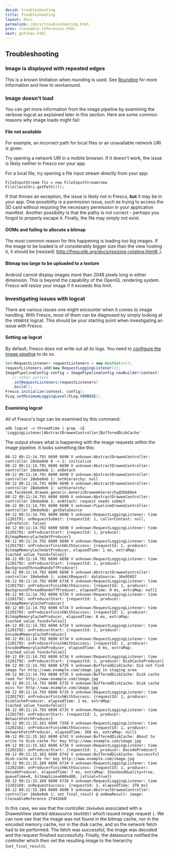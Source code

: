 ```yaml
---
docid: troubleshooting
title: Troubleshooting
layout: docs
permalink: /docs/troubleshooting.html
prev: closeable-references.html
next: gotchas.html
---
```


##  Troubleshooting

### Image is displayed with repeated edges

This is a known limitation when rounding is used. See [Rounding](http://frescolib.org/docs/rounded-corners-and-circles.html#_) for more information and how to workaround.


### Image doesn't load

You can get more information from the image pipeline by examining the verbose logcat as explained later in this section. Here are some common reasons why image loads might fail:

#### File not available

For example, an incorrect path for local files or an unavailable network URI is given.

Try opening a network URI in a mobile browser. If it doesn't work, the issue is likely neither in Fresco nor your app.

For a local file, try opening a file input stream directly from your app:

```
FileInputStream fis = new FileInputStream(new File(localUri.getPath()));
```

If that throws an exception, the issue is likely not in Fresco, **but** it may be in your app. One possibility is a permission issue, such as trying to access the SD card without requiring the necessary permission in your application manifest. Another possibility is that the pathy is not correct - perhaps you forgot to properly escape it. Finally, the file may simply not exist.

#### OOMs and failing to allocate a bitmap

The most common reason for this happening is loading too big images. If the image to be loaded is of considerably bigger size than the view hosting it, it should be [resized] (http://frescolib.org/docs/resizing-rotating.html#_).

#### Bitmap too large to be uploaded to a texture

Android cannot display images more than 2048 pixels long in either dimension. This is beyond the capability of the OpenGL rendering system. Fresco will resize your image if it exceeds this limit.


### Investigating issues with logcat

There are various issues one might encounter when it comes to image handling. With Fresco, most of them can be diagnosed by simply looking at the `VERBOSE` logcat. This should be your starting point when investigating an issue with Fresco.

#### Setting up logcat

By default, Fresco does not write out all its logs. You need to [configure the image pipeline](configure-image-pipeline.html#_) to do so.

```java
Set<RequestListener> requestListeners = new HashSet<>();
requestListeners.add(new RequestLoggingListener());
ImagePipelineConfig config = ImagePipelineConfig.newBuilder(context)
   // other setters
   .setRequestListeners(requestListeners)
   .build();
Fresco.initialize(context, config);
FLog.setMinimumLoggingLevel(FLog.VERBOSE);
```

#### Examining logcat

All of Fresco's logs can be examined by this command:

```
adb logcat -v threadtime | grep -iE 'LoggingListener|AbstractDraweeController|BufferedDiskCache'
```

The output shows what is happening with the image requests within the image pipeline. It looks something like this:

```
08-12 09:11:14.791 6690 6690 V unknown:AbstractDraweeController: controller 28ebe0eb 0 -> 1: initialize
08-12 09:11:14.791 6690 6690 V unknown:AbstractDraweeController: controller 28ebe0eb 1: onDetach
08-12 09:11:14.791 6690 6690 V unknown:AbstractDraweeController: controller 28ebe0eb 1: setHierarchy: null
08-12 09:11:14.791 6690 6690 V unknown:AbstractDraweeController: controller 28ebe0eb 1: setHierarchy: com.facebook.drawee.generic.GenericDraweeHierarchy@2bb88e4
08-12 09:11:14.791 6690 6690 V unknown:AbstractDraweeController: controller 28ebe0eb 1: onAttach: request needs submit
08-12 09:11:14.791 6690 6690 V unknown:PipelineDraweeController: controller 28ebe0eb: getDataSource
08-12 09:11:14.791 6690 6690 V unknown:RequestLoggingListener: time 11201791: onRequestSubmit: {requestId: 1, callerContext: null, isPrefetch: false}
08-12 09:11:14.792 6690 6690 V unknown:RequestLoggingListener: time 11201791: onProducerStart: {requestId: 1, producer: BitmapMemoryCacheGetProducer}
08-12 09:11:14.792 6690 6690 V unknown:RequestLoggingListener: time 11201792: onProducerFinishWithSuccess: {requestId: 1, producer: BitmapMemoryCacheGetProducer, elapsedTime: 1 ms, extraMap: {cached_value_found=false}}
08-12 09:11:14.792 6690 6690 V unknown:RequestLoggingListener: time 11201792: onProducerStart: {requestId: 1, producer: BackgroundThreadHandoffProducer}
08-12 09:11:14.792 6690 6690 V unknown:AbstractDraweeController: controller 28ebe0eb 1: submitRequest: dataSource: 36e95857
08-12 09:11:14.792 6690 6734 V unknown:RequestLoggingListener: time 11201792: onProducerFinishWithSuccess: {requestId: 1, producer: BackgroundThreadHandoffProducer, elapsedTime: 0 ms, extraMap: null}
08-12 09:11:14.792 6690 6734 V unknown:RequestLoggingListener: time 11201792: onProducerStart: {requestId: 1, producer: BitmapMemoryCacheProducer}
08-12 09:11:14.792 6690 6734 V unknown:RequestLoggingListener: time 11201792: onProducerFinishWithSuccess: {requestId: 1, producer: BitmapMemoryCacheProducer, elapsedTime: 0 ms, extraMap: {cached_value_found=false}}
08-12 09:11:14.792 6690 6734 V unknown:RequestLoggingListener: time 11201792: onProducerStart: {requestId: 1, producer: EncodedMemoryCacheProducer}
08-12 09:11:14.792 6690 6734 V unknown:RequestLoggingListener: time 11201792: onProducerFinishWithSuccess: {requestId: 1, producer: EncodedMemoryCacheProducer, elapsedTime: 0 ms, extraMap: {cached_value_found=false}}
08-12 09:11:14.792 6690 6734 V unknown:RequestLoggingListener: time 11201792: onProducerStart: {requestId: 1, producer: DiskCacheProducer}
08-12 09:11:14.792 6690 6735 V unknown:BufferedDiskCache: Did not find image for http://www.example.com/image.jpg in staging area
08-12 09:11:14.793 6690 6735 V unknown:BufferedDiskCache: Disk cache read for http://www.example.com/image.jpg
08-12 09:11:14.793 6690 6735 V unknown:BufferedDiskCache: Disk cache miss for http://www.example.com/image.jpg
08-12 09:11:14.793 6690 6735 V unknown:RequestLoggingListener: time 11201793: onProducerFinishWithSuccess: {requestId: 1, producer: DiskCacheProducer, elapsedTime: 1 ms, extraMap: {cached_value_found=false}}
08-12 09:11:14.793 6690 6735 V unknown:RequestLoggingListener: time 11201793: onProducerStart: {requestId: 1, producer: NetworkFetchProducer}
08-12 09:11:15.161 6690 7358 V unknown:RequestLoggingListener: time 11202161: onProducerFinishWithSuccess: {requestId: 1, producer: NetworkFetchProducer, elapsedTime: 368 ms, extraMap: null}
08-12 09:11:15.162 6690 6742 V unknown:BufferedDiskCache: About to write to disk-cache for key http://www.example.com/image.jpg
08-12 09:11:15.162 6690 6734 V unknown:RequestLoggingListener: time 11202162: onProducerStart: {requestId: 1, producer: DecodeProducer}
08-12 09:11:15.163 6690 6742 V unknown:BufferedDiskCache: Successful disk-cache write for key http://www.example.com/image.jpg
08-12 09:11:15.169 6690 6734 V unknown:RequestLoggingListener: time 11202169: onProducerFinishWithSuccess: {requestId: 1, producer: DecodeProducer, elapsedTime: 7 ms, extraMap: {hasGoodQuality=true, queueTime=0, bitmapSize=600x400, isFinal=true}}
08-12 09:11:15.169 6690 6734 V unknown:RequestLoggingListener: time 11202169: onRequestSuccess: {requestId: 1, elapsedTime: 378 ms}
08-12 09:11:15.184 6690 6690 V unknown:AbstractDraweeController: controller 28ebe0eb 1: set_final_result @ onNewResult: image: CloseableReference 2fd41bb0
```

In this case, we see that the controller `28ebe0eb` associated with a DraweeView started datasource `36e95857` which issued image request `1`. We can now see that the image was not found in the bitmap cache, nor in the encoded memory cache, nor in the disk cache, and so the network fetch had to be performed. The fetch was successful, the image was decoded and the request finished successfully. Finally, the datasource notified the controller which then set the resulting image to the hierarchy (`set_final_result`).
